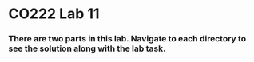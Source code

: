 # CO222 Lab 11

### There are two parts in this lab. Navigate to each directory to see the solution along with the lab task.
